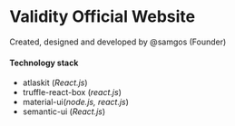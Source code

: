 # Validity Official Website  
Created, designed and developed by @samgos (Founder)

#### Technology stack

* atlaskit (*React.js*)
* truffle-react-box (*react.js*)
* material-ui(*node.js, react.js*)
* semantic-ui (*React.js*)
